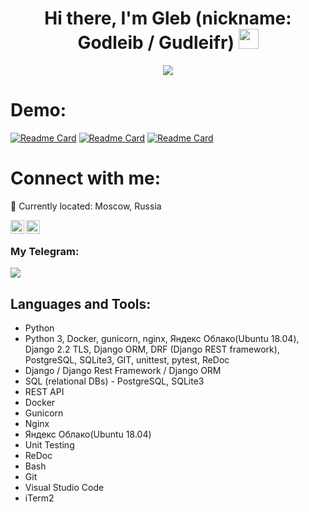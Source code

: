 <h1 align="center">Hi there, I'm Gleb (nickname: Godleib / Gudleifr)</a> 
<img src="https://github.com/blackcater/blackcater/raw/main/images/Hi.gif" height="32"/></h1>

<p align="center">
  <img src="https://readme-typing-svg.herokuapp.com?color=%2336BCF7&lines=Backend+Developer+from+Russia"
</p>

# Demo:
[![Readme Card](https://github-readme-stats.vercel.app/api/pin/?username=GlebOlegovich&repo=infra_sp2)](https://github.com/GlebOlegovich/infra_sp2)
[![Readme Card](https://github-readme-stats.vercel.app/api/pin/?username=GlebOlegovich&repo=1st_module_fin_Yatube)](https://github.com/GlebOlegovich/1st_module_fin_Yatube)
[![Readme Card](https://github-readme-stats.vercel.app/api/pin/?username=GlebOlegovich&repo=api_final_yatube)](https://github.com/GlebOlegovich/api_final_yatube)

# Connect with me:
📍 Currently located: Moscow, Russia

[<img align="left" alt="GlebOlegovich | Gmail" width="22px" src="https://cdn.jsdelivr.net/npm/simple-icons@v3/icons/gmail.svg" />][mailto]
[<img align="left" alt="GlebOlegovich | Instagram" width="22px" src="https://cdn.jsdelivr.net/npm/simple-icons@v3/icons/instagram.svg" />][instagram]
<br />
### My Telegram:
<p align="left">
  <img src="https://readme-typing-svg.herokuapp.com?color=%2336BCF7&lines=@+Godleib"
</p>

## Languages and Tools:

 - Python
 - Python 3, Docker, gunicorn, nginx, Яндекс Облако(Ubuntu 18.04),
Django 2.2 TLS, Django ORM, DRF (Django REST framework), PostgreSQL, SQLite3,
GIT, unittest, pytest, ReDoc
 - Django / Django Rest Framework / Django ORM
 - SQL (relational DBs) - PostgreSQL, SQLite3
 - REST API
 - Docker
 - Gunicorn
 - Nginx
 - Яндекс Облако(Ubuntu 18.04)
 - Unit Testing
 - ReDoc
 - Bash
 - Git
 - Visual Studio Code
 - iTerm2



[mailto]: <mailto:i@godleib.ru>
[instagram]: https://instagram.com/godleib

